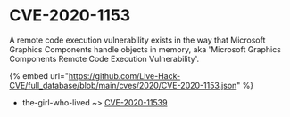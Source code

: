 # CVE-2020-1153

A remote code execution vulnerability exists in the way that Microsoft Graphics Components handle objects in memory, aka 'Microsoft Graphics Components Remote Code Execution Vulnerability'.

{% embed url="https://github.com/Live-Hack-CVE/full_database/blob/main/cves/2020/CVE-2020-1153.json" %}


* the-girl-who-lived ~> [CVE-2020-11539](https://www.alice-snow.ru/2020/database/cve-2020-1153/cve-2020-11539-the-girl-who-lived)